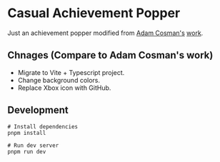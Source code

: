 # Casual Achievement Popper

Just an achievement popper modified from [Adam Cosman's](https://codepen.io/uenify) [work](https://codepen.io/uenify/pen/KxzKVd).

## Chnages (Compare to Adam Cosman's work)

- Migrate to Vite + Typescript project.
- Change background colors.
- Replace Xbox icon with GitHub.

## Development

```shell
# Install dependencies
pnpm install

# Run dev server
pnpm run dev
```
